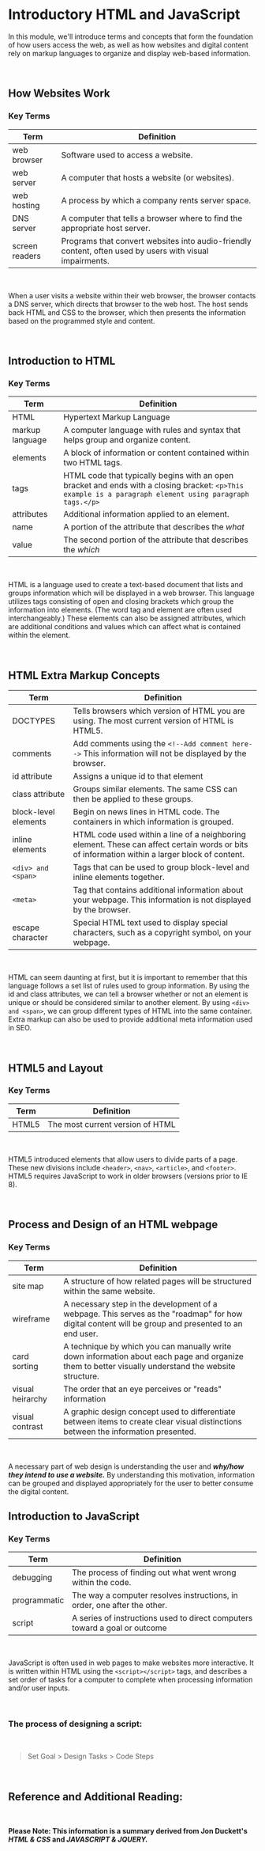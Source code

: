 # Introductory HTML and JavaScript

In this module, we'll introduce terms and concepts that form the foundation of how users access the web, as well as how websites and digital content rely on markup languages to organize and display web-based information.

&nbsp;


## How Websites Work

### Key Terms

Term | Definition
------------ | ------------
web browser | Software used to access a website.
web server | A computer that hosts a website (or websites).
web hosting | A process by which a company rents server space.
DNS server | A computer that tells a browser where to find the appropriate host server.
screen readers | Programs that convert websites into audio-friendly content, often used by users with visual impairments.

&nbsp;

When a user visits a website within their web browser, the browser contacts a DNS server, which directs that browser to the web host. The host sends back HTML and CSS to the browser, which then presents the information based on the programmed style and content.

&nbsp;

## Introduction to HTML

### Key Terms

Term | Definition
------------ | ------------
HTML | Hypertext Markup Language
markup language | A computer language with rules and syntax that helps group and organize content.
elements | A block of information or content contained within two HTML tags.
tags | HTML code that typically begins with an open bracket and ends with a closing bracket: ```<p>This example is a paragraph element using paragraph tags.</p>```
attributes | Additional information applied to an element.
name | A portion of the attribute that describes the *what*
value | The second portion of the attribute that describes the *which*

&nbsp;

HTML is a language used to create a text-based document that lists and groups information which will be displayed in a web browser. This language utilizes tags consisting of open and closing brackets which group the information into elements. (The word tag and element are often used interchangeably.) These elements can also be assigned attributes, which are additional conditions and values which can affect what is contained within the element.

&nbsp;

## HTML Extra Markup Concepts

Term | Definition
------------ | ------------
DOCTYPES | Tells browsers which version of HTML you are using. The most current version of HTML is HTML5.
comments | Add comments using the ```<!--Add comment here-->``` This information will not be displayed by the browser.
id attribute | Assigns a unique id to that element
class attribute | Groups similar elements. The same CSS can then be applied to these groups.
block-level elements | Begin on news lines in HTML code. The containers in which information is grouped.
inline elements | HTML code used within a line of a neighboring element. These can affect certain words or bits of information within a larger block of content.
```<div> and <span>``` | Tags that can be used to group block-level and inline elements together.
```<meta>``` | Tag that contains additional information about your webpage. This information is not displayed by the browser.
escape character | Special HTML text used to display special characters, such as a copyright symbol, on your webpage. 

&nbsp;

HTML can seem daunting at first, but it is important to remember that this language follows a set list of rules used to group information. By using the id and class attributes, we can tell a browser whether or not an element is unique or should be considered similar to another element. By using ```<div> and <span>```, we can group different types of HTML into the same container. Extra markup can also be used to provide additional meta information used in SEO.


&nbsp;

## HTML5 and Layout

### Key Terms

Term | Definition
----- | -----
HTML5 | The most current version of HTML

&nbsp;

HTML5 introduced elements that allow users to divide parts of a page. These new divisions include ```<header>```, ```<nav>```, ```<article>```, and ```<footer>```. HTML5 requires JavaScript to work in older browsers (versions prior to IE 8).

&nbsp;

## Process and Design of an HTML webpage

### Key Terms

Term | Definition
----- | -----
site map | A structure of how related pages will be structured within the same website.
wireframe | A necessary step in the development of a webpage. This serves as the "roadmap" for how digital content will be group and presented to an end user.
card sorting | A technique by which you can manually write down information about each page and organize them to better visually understand the website structure.
visual heirarchy | The order that an eye perceives or "reads" information
visual contrast | A graphic design concept used to differentiate between items to create clear visual distinctions between the information presented.

&nbsp;

A necessary part of web design is understanding the user and ***why/how they intend to use a website.*** By understanding this motivation, information can be grouped and displayed appropriately for the user to better consume the digital content. 
&nbsp;

## Introduction to JavaScript

### Key Terms

Term | Definition
----- | -----
debugging | The process of finding out what went wrong within the code.
programmatic | The way a computer resolves instructions, in order, one after the other.
script | A series of instructions used to direct computers toward a goal or outcome
&nbsp;

JavaScript is often used in web pages to make websites more interactive. It is written within HTML using the ```<script></script>``` tags, and describes a set order of tasks for a computer to complete when processing information and/or user inputs.

&nbsp;
&nbsp;


### The process of designing a script:
&nbsp;

> Set Goal > Design Tasks > Code Steps


&nbsp;
&nbsp;

## Reference and Additional Reading:
&nbsp;


**Please Note: This information is a summary derived from Jon Duckett's *HTML & CSS* and *JAVASCRIPT & JQUERY.***













